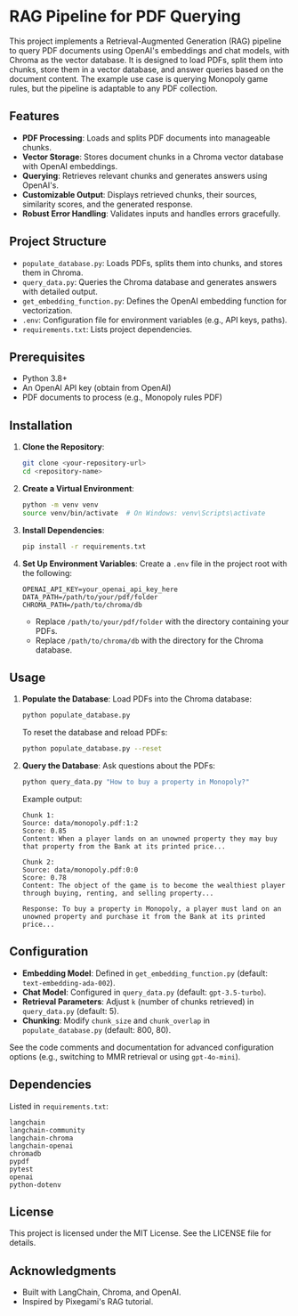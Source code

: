 # RAG Pipeline for PDF Querying

This project implements a Retrieval-Augmented Generation (RAG) pipeline to query PDF documents using OpenAI's embeddings and chat models, with Chroma as the vector database. It is designed to load PDFs, split them into chunks, store them in a vector database, and answer queries based on the document content. The example use case is querying Monopoly game rules, but the pipeline is adaptable to any PDF collection.

## Features

- **PDF Processing**: Loads and splits PDF documents into manageable chunks.
- **Vector Storage**: Stores document chunks in a Chroma vector database with OpenAI embeddings.
- **Querying**: Retrieves relevant chunks and generates answers using OpenAI's.
- **Customizable Output**: Displays retrieved chunks, their sources, similarity scores, and the generated response.
- **Robust Error Handling**: Validates inputs and handles errors gracefully.

## Project Structure

- `populate_database.py`: Loads PDFs, splits them into chunks, and stores them in Chroma.
- `query_data.py`: Queries the Chroma database and generates answers with detailed output.
- `get_embedding_function.py`: Defines the OpenAI embedding function for vectorization.
- `.env`: Configuration file for environment variables (e.g., API keys, paths).
- `requirements.txt`: Lists project dependencies.

## Prerequisites

- Python 3.8+
- An OpenAI API key (obtain from OpenAI)
- PDF documents to process (e.g., Monopoly rules PDF)

## Installation

1. **Clone the Repository**:

   ```bash
   git clone <your-repository-url>
   cd <repository-name>
   ```

2. **Create a Virtual Environment**:

   ```bash
   python -m venv venv
   source venv/bin/activate  # On Windows: venv\Scripts\activate
   ```

3. **Install Dependencies**:

   ```bash
   pip install -r requirements.txt
   ```

4. **Set Up Environment Variables**: Create a `.env` file in the project root with the following:

   ```plaintext
   OPENAI_API_KEY=your_openai_api_key_here
   DATA_PATH=/path/to/your/pdf/folder
   CHROMA_PATH=/path/to/chroma/db
   ```

   - Replace `/path/to/your/pdf/folder` with the directory containing your PDFs.
   - Replace `/path/to/chroma/db` with the directory for the Chroma database.

## Usage

1. **Populate the Database**: Load PDFs into the Chroma database:

   ```bash
   python populate_database.py
   ```

   To reset the database and reload PDFs:

   ```bash
   python populate_database.py --reset
   ```

2. **Query the Database**: Ask questions about the PDFs:

   ```bash
   python query_data.py "How to buy a property in Monopoly?"
   ```

   Example output:

   ```
   Chunk 1:
   Source: data/monopoly.pdf:1:2
   Score: 0.85
   Content: When a player lands on an unowned property they may buy that property from the Bank at its printed price...
   
   Chunk 2:
   Source: data/monopoly.pdf:0:0
   Score: 0.78
   Content: The object of the game is to become the wealthiest player through buying, renting, and selling property...
   
   Response: To buy a property in Monopoly, a player must land on an unowned property and purchase it from the Bank at its printed price...
   ```

## Configuration

- **Embedding Model**: Defined in `get_embedding_function.py` (default: `text-embedding-ada-002`).
- **Chat Model**: Configured in `query_data.py` (default: `gpt-3.5-turbo`).
- **Retrieval Parameters**: Adjust `k` (number of chunks retrieved) in `query_data.py` (default: 5).
- **Chunking**: Modify `chunk_size` and `chunk_overlap` in `populate_database.py` (default: 800, 80).

See the code comments and documentation for advanced configuration options (e.g., switching to MMR retrieval or using `gpt-4o-mini`).

## Dependencies

Listed in `requirements.txt`:

```
langchain
langchain-community
langchain-chroma
langchain-openai
chromadb
pypdf
pytest
openai
python-dotenv
```

## License

This project is licensed under the MIT License. See the LICENSE file for details.

## Acknowledgments

- Built with LangChain, Chroma, and OpenAI.
- Inspired by Pixegami's RAG tutorial.
